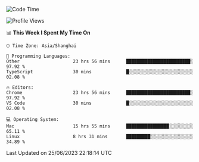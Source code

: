<!--START_SECTION:waka-->
![Code Time](http://img.shields.io/badge/Code%20Time-842%20hrs%2047%20mins-blue)

![Profile Views](http://img.shields.io/badge/Profile%20Views-0-blue)

📊 **This Week I Spent My Time On** 

```text
🕑︎ Time Zone: Asia/Shanghai

💬 Programming Languages: 
Other                    23 hrs 56 mins      ████████████████████████░   97.92 % 
TypeScript               30 mins             █░░░░░░░░░░░░░░░░░░░░░░░░   02.08 % 

🔥 Editors: 
Chrome                   23 hrs 56 mins      ████████████████████████░   97.92 % 
VS Code                  30 mins             █░░░░░░░░░░░░░░░░░░░░░░░░   02.08 % 

💻 Operating System: 
Mac                      15 hrs 55 mins      ████████████████░░░░░░░░░   65.11 % 
Linux                    8 hrs 31 mins       █████████░░░░░░░░░░░░░░░░   34.89 % 
```


 Last Updated on 25/06/2023 22:18:14 UTC
<!--END_SECTION:waka-->
